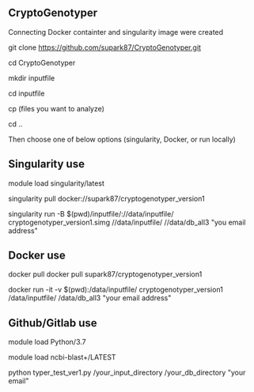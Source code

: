 ## CryptoGenotyper

Connecting Docker containter and singularity image were created

git clone https://github.com/supark87/CryptoGenotyper.git

cd CryptoGenotyper

mkdir inputfile

cd inputfile

cp (files you want to analyze)

cd ..

Then choose one of below options (singularity, Docker, or run locally)

## Singularity use
module load singularity/latest

singularity pull docker://supark87/cryptogenotyper_version1

singularity run -B $(pwd)/inputfile/://data/inputfile/ cryptogenotyper_version1.simg //data/inputfile/ //data/db_all3 "you email address"

## Docker use

docker pull docker pull supark87/cryptogenotyper_version1

docker run -it -v $(pwd):/data/inputfile/ cryptogenotyper_version1 /data/inputfile/ /data/db_all3 "your email address"

## Github/Gitlab use

module load Python/3.7

module load ncbi-blast+/LATEST

python typer_test_ver1.py /your_input_directory /your_db_directory "your email"
